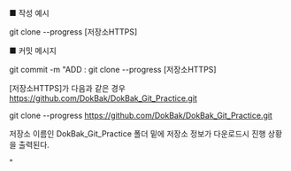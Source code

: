 ■ 작성 예시

git clone --progress [저장소HTTPS]

■ 커밋 메시지

git commit -m "ADD : git clone --progress [저장소HTTPS]

[저장소HTTPS]가 다음과 같은 경우 https://github.com/DokBak/DokBak_Git_Practice.git

git clone --progress https://github.com/DokBak/DokBak_Git_Practice.git

저장소 이름인 DokBak_Git_Practice 폴더 밑에 저장소 정보가 다운로드시 진행 상황을 출력된다.

"
